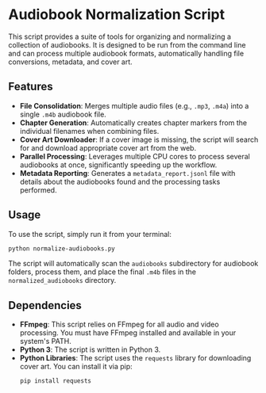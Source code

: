 # Audiobook Normalization Script

This script provides a suite of tools for organizing and normalizing a collection of audiobooks. It is designed to be run from the command line and can process multiple audiobook formats, automatically handling file conversions, metadata, and cover art.

## Features

- **File Consolidation**: Merges multiple audio files (e.g., `.mp3`, `.m4a`) into a single `.m4b` audiobook file.
- **Chapter Generation**: Automatically creates chapter markers from the individual filenames when combining files.
- **Cover Art Downloader**: If a cover image is missing, the script will search for and download appropriate cover art from the web.
- **Parallel Processing**: Leverages multiple CPU cores to process several audiobooks at once, significantly speeding up the workflow.
- **Metadata Reporting**: Generates a `metadata_report.jsonl` file with details about the audiobooks found and the processing tasks performed.

## Usage

To use the script, simply run it from your terminal:

```bash
python normalize-audiobooks.py
```

The script will automatically scan the `audiobooks` subdirectory for audiobook folders, process them, and place the final `.m4b` files in the `normalized_audiobooks` directory.

## Dependencies

- **FFmpeg**: This script relies on FFmpeg for all audio and video processing. You must have FFmpeg installed and available in your system's PATH.
- **Python 3**: The script is written in Python 3.
- **Python Libraries**: The script uses the `requests` library for downloading cover art. You can install it via pip:
  ```bash
  pip install requests
  ```
